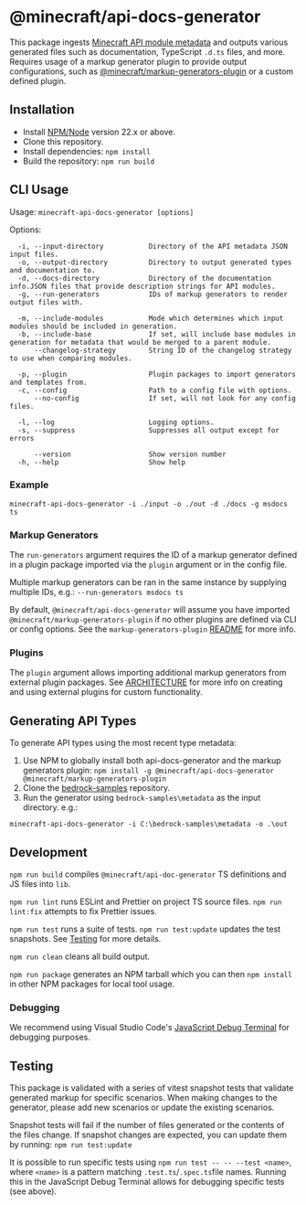 # @minecraft/api-docs-generator

This package ingests [Minecraft API module metadata](https://github.com/Mojang/bedrock-samples/tree/main/metadata) and outputs various generated files such as documentation, TypeScript `.d.ts` files, and more. Requires usage of a markup generator plugin to provide output configurations, such as [@minecraft/markup-generators-plugin](../markup-generators-plugin/README.md) or a custom defined plugin.

## Installation

- Install [NPM/Node](https://www.npmjs.com/) version 22.x or above.
- Clone this repository.
- Install dependencies: `npm install`
- Build the repository: `npm run build`

## CLI Usage

Usage: `minecraft-api-docs-generator [options]`

Options:

```
  -i, --input-directory           Directory of the API metadata JSON input files.
  -o, --output-directory          Directory to output generated types and documentation to.
  -d, --docs-directory            Directory of the documentation info.JSON files that provide description strings for API modules.
  -g, --run-generators            IDs of markup generators to render output files with.

  -m, --include-modules           Mode which determines which input modules should be included in generation.
  -b, --include-base              If set, will include base modules in generation for metadata that would be merged to a parent module.
      --changelog-strategy        String ID of the changelog strategy to use when comparing modules.

  -p, --plugin                    Plugin packages to import generators and templates from.
  -c, --config                    Path to a config file with options.
      --no-config                 If set, will not look for any config files.

  -l, --log                       Logging options.
  -s, --suppress                  Suppresses all output except for errors

      --version                   Show version number
  -h, --help                      Show help
```

### Example

```
minecraft-api-docs-generator -i ./input -o ./out -d ./docs -g msdocs ts
```

### Markup Generators

The `run-generators` argument requires the ID of a markup generator defined in a plugin package imported via the `plugin` argument or in the config file.

Multiple markup generators can be ran in the same instance by supplying multiple IDs, e.g.: `--run-generators msdocs ts`

By default, `@minecraft/api-docs-generator` will assume you have imported `@minecraft/markup-generators-plugin` if no other plugins are defined via CLI or config options. See the `markup-generators-plugin` [README](../markup-generators-plugin/README.md) for more info.

### Plugins

The `plugin` argument allows importing additional markup generators from external plugin packages. See [ARCHITECTURE](./ARCHITECTURE.md#plugins) for more info on creating and using external plugins for custom functionality.

## Generating API Types

To generate API types using the most recent type metadata:

1. Use NPM to globally install both api-docs-generator and the markup generators plugin: `npm install -g @minecraft/api-docs-generator @minecraft/markup-generators-plugin`
2. Clone the [bedrock-samples](https://github.com/Mojang/bedrock-samples/tree/main/metadata) repository.
3. Run the generator using `bedrock-samples\metadata` as the input directory. e.g.:

```
minecraft-api-docs-generator -i C:\bedrock-samples\metadata -o .\out
```

## Development

`npm run build` compiles `@minecraft/api-doc-generator` TS definitions and JS files into `lib`.

`npm run lint` runs ESLint and Prettier on project TS source files. `npm run lint:fix` attempts to fix Prettier issues.

`npm run test` runs a suite of tests. `npm run test:update` updates the test snapshots. See [Testing](#testing) for more details.

`npm run clean` cleans all build output.

`npm run package` generates an NPM tarball which you can then `npm install` in other NPM packages for local tool usage.

### Debugging

We recommend using Visual Studio Code's [JavaScript Debug Terminal](https://code.visualstudio.com/docs/nodejs/nodejs-debugging#_javascript-debug-terminal) for debugging purposes.

## Testing

This package is validated with a series of vitest snapshot tests that validate generated markup for specific scenarios. When making changes to the generator, please add new scenarios or update the existing scenarios.

Snapshot tests will fail if the number of files generated or the contents of the files change. If snapshot changes are expected, you can update them by running: `npm run test:update`

It is possible to run specific tests using `npm run test -- -- --test <name>`, where `<name>` is a pattern matching `.test.ts`/`.spec.ts`file names. Running this in the JavaScript Debug Terminal allows for debugging specific tests (see above).

